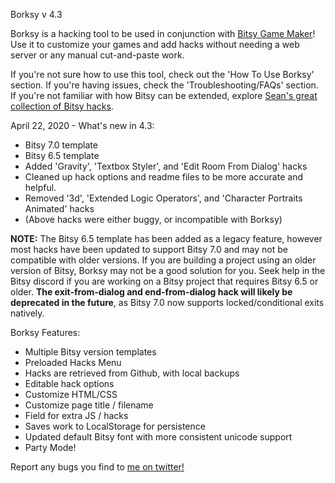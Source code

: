 Borksy v 4.3

Borksy is a hacking tool to be used in conjunction with [Bitsy Game Maker](https://ledoux.itch.io/bitsy)! Use it to customize your games and add hacks without needing a web server or any manual cut-and-paste work.

If you're not sure how to use this tool, check out the 'How To Use Borksy' section. If you're having issues, check the 'Troubleshooting/FAQs' section. If you're not familiar with how Bitsy can be extended, explore [Sean's great collection of Bitsy hacks](https://github.com/seleb/bitsy-hacks/).

April 22, 2020 - What's new in 4.3:
* Bitsy 7.0 template
* Bitsy 6.5 template
* Added 'Gravity', 'Textbox Styler', and 'Edit Room From Dialog' hacks
* Cleaned up hack options and readme files to be more accurate and helpful.
* Removed '3d', 'Extended Logic Operators', and 'Character Portraits Animated' hacks
* (Above hacks were either buggy, or incompatible with Borksy)

**NOTE:** The Bitsy 6.5 template has been added as a legacy feature, however most hacks have been updated to support Bitsy 7.0 and may not be compatible with older versions. If you are building a project using an older version of Bitsy, Borksy may not be a good solution for you. Seek help in the Bitsy discord if you are working on a Bitsy project that requires Bitsy 6.5 or older. **The exit-from-dialog and end-from-dialog hack will likely be deprecated in the future**, as Bitsy 7.0 now supports locked/conditional exits natively.

Borksy Features:
* Multiple Bitsy version templates
* Preloaded Hacks Menu
* Hacks are retrieved from Github, with local backups
* Editable hack options
* Customize HTML/CSS
* Customize page title / filename
* Field for extra JS / hacks
* Saves work to LocalStorage for persistence
* Updated default Bitsy font with more consistent unicode support
* Party Mode!

Report any bugs you find to [me on twitter!](https://twitter.com/AYolland)
